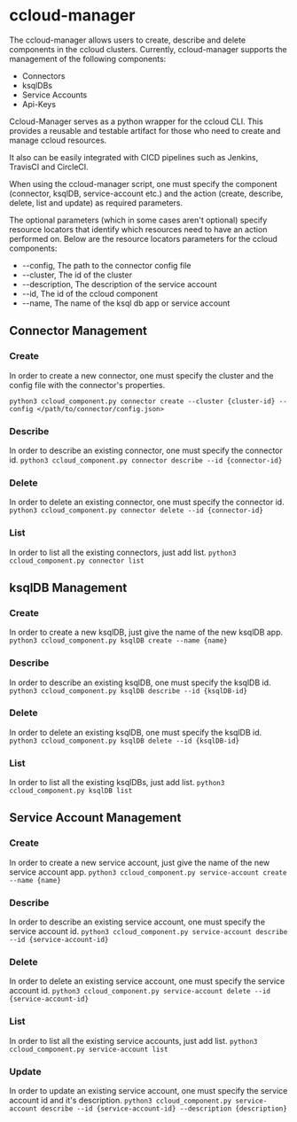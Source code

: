 # ccloud-manager

The ccloud-manager allows users to create, describe and delete components in the ccloud clusters. 
Currently, ccloud-manager supports the management of the following components:

* Connectors
* ksqlDBs
* Service Accounts
* Api-Keys

Ccloud-Manager serves as a python wrapper for the ccloud CLI. 
This provides a reusable and testable artifact for those who need to create and manage ccloud resources.

It also can be easily integrated with CICD pipelines such as Jenkins, TravisCI and CircleCI. 

When using the ccloud-manager script, one must specify the component (connector, ksqlDB, service-account etc.)
and the action (create, describe, delete, list and update) as required parameters. 

The optional parameters (which in some cases aren't optional) specify resource locators that identify which resources need to have an action performed on.
Below are the resource locators parameters for the ccloud components:

* --config, The path to the connector config file 
* --cluster,  The id of the cluster
* --description, The description of the service account
* --id,  The id of the ccloud component
* --name, The name of the ksql db app or service account  

## Connector Management

### Create
In order to create a new connector, one must specify the cluster and the config file with the connector's properties.

`python3 ccloud_component.py connector create --cluster {cluster-id} --config </path/to/connector/config.json>`

### Describe
In order to describe an existing connector, one must specify the connector id.
`python3 ccloud_component.py connector describe --id {connector-id}`

### Delete
In order to delete an existing connector, one must specify the connector id.
`python3 ccloud_component.py connector delete --id {connector-id}`

### List 
In order to list all the existing connectors, just add list.
`python3 ccloud_component.py connector list`

## ksqlDB Management

### Create
In order to create a new ksqlDB, just give the name of the new ksqlDB app.
`python3 ccloud_component.py ksqlDB create --name {name}`

### Describe
In order to describe an existing ksqlDB, one must specify the ksqlDB id.
`python3 ccloud_component.py ksqlDB describe --id {ksqlDB-id}`

### Delete
In order to delete an existing ksqlDB, one must specify the ksqlDB id.
`python3 ccloud_component.py ksqlDB delete --id {ksqlDB-id}`

### List 
In order to list all the existing ksqlDBs, just add list.
`python3 ccloud_component.py ksqlDB list`

## Service Account Management

### Create
In order to create a new service account, just give the name of the new service account app.
`python3 ccloud_component.py service-account create --name {name}`

### Describe
In order to describe an existing service account, one must specify the service account id.
`python3 ccloud_component.py service-account describe --id {service-account-id}`

### Delete
In order to delete an existing service account, one must specify the service account id.
`python3 ccloud_component.py service-account delete --id {service-account-id}`

### List 
In order to list all the existing service accounts, just add list.
`python3 ccloud_component.py service-account list`

### Update 
In order to update an existing service account, one must specify the service account id and it's description.
`python3 ccloud_component.py service-account describe --id {service-account-id} --description {description}`


